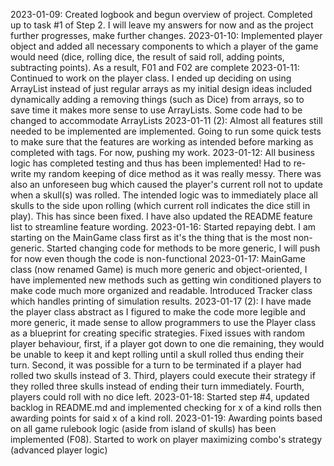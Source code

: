 2023-01-09: Created logbook and begun overview of project. Completed up to task #1 of Step 2. I will leave my answers for now and as the project further progresses, make further changes.
2023-01-10: Implemented player object and added all necessary components to which a player of the game would need (dice, rolling dice, the result of said roll, adding points, subtracting points). As a result, F01 and F02 are complete
2023-01-11: Continued to work on the player class. I ended up deciding on using ArrayList instead of just regular arrays as my initial design ideas included dynamically adding a removing things (such as Dice) from arrays, so to save time it makes more sense to use ArrayLists. Some code had to be changed to accommodate ArrayLists
2023-01-11 (2): Almost all features still needed to be implemented are implemented. Going to run some quick tests to make sure that the features are working as intended before marking as completed with tags. For now, pushing my work.
2023-01-12: All business logic has completed testing and thus has been implemented! Had to re-write my random keeping of dice method as it was really messy. There was also an unforeseen bug which caused the player's current roll not to update when a skull(s) was rolled. The intended logic was to immediately place all skulls to the side upon rolling (which current roll indicates the dice still in play). This has since been fixed. I have also updated the README feature list to streamline feature wording.
2023-01-16: Started repaying debt. I am starting on the MainGame class first as it's the thing that is the most non-generic. Started changing code for methods to be more generic, I will push for now even though the code is non-functional
2023-01-17: MainGame class (now renamed Game) is much more generic and object-oriented, I have implemented new methods such as getting win conditioned players to make code much more organized and readable. Introduced Tracker class which handles printing of simulation results.
2023-01-17 (2): I have made the player class abstract as I figured to make the code more legible and more generic, it made sense to allow programmers to use the Player class as a blueprint for creating specific strategies. Fixed issues with random player behaviour, first, if a player got down to one die remaining, they would be unable to keep it and kept rolling until a skull rolled thus ending their turn. Second, it was possible for a turn to be terminated if a player had rolled two skulls instead of 3. Third, players could execute their strategy if they rolled three skulls instead of ending their turn immediately. Fourth, players could roll with no dice left.
2023-01-18: Started step #4, updated backlog in README.md and implemented checking for x of a kind rolls then awarding points for said x of a kind roll.
2023-01-19: Awarding points based on all game rulebook logic (aside from island of skulls) has been implemented (F08). Started to work on player maximizing combo's strategy (advanced player logic)
